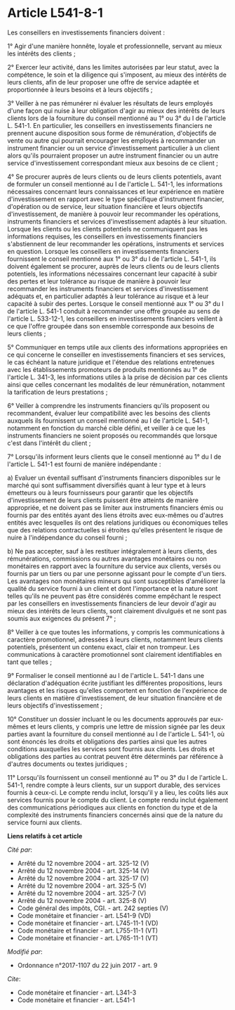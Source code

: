 # Article L541-8-1

Les conseillers en investissements financiers doivent :

1° Agir d'une manière honnête, loyale et professionnelle, servant au mieux les intérêts des clients ;

2° Exercer leur activité, dans les limites autorisées par leur statut, avec la compétence, le soin et la diligence qui
s'imposent, au mieux des intérêts de leurs clients, afin de leur proposer une offre de service adaptée et proportionnée à
leurs besoins et à leurs objectifs ;

3° Veiller à ne pas rémunérer ni évaluer les résultats de leurs employés d'une façon qui nuise à leur obligation d'agir au
mieux des intérêts de leurs clients lors de la fourniture du conseil mentionné au 1° ou 3° du I de l'article L. 541-1. En
particulier, les conseillers en investissements financiers ne prennent aucune disposition sous forme de rémunération,
d'objectifs de vente ou autre qui pourrait encourager les employés à recommander un instrument financier ou un service
d'investissement particulier à un client alors qu'ils pourraient proposer un autre instrument financier ou un autre service
d'investissement correspondant mieux aux besoins de ce client ;

4° Se procurer auprès de leurs clients ou de leurs clients potentiels, avant de formuler un conseil mentionné au I de
l'article L. 541-1, les informations nécessaires concernant leurs connaissances et leur expérience en matière
d'investissement en rapport avec le type spécifique d'instrument financier, d'opération ou de service, leur situation
financière et leurs objectifs d'investissement, de manière à pouvoir leur recommander les opérations, instruments financiers
et services d'investissement adaptés à leur situation. Lorsque les clients ou les clients potentiels ne communiquent pas les
informations requises, les conseillers en investissements financiers s'abstiennent de leur recommander les opérations,
instruments et services en question. Lorsque les conseillers en investissements financiers fournissent le conseil mentionné
aux 1° ou 3° du I de l'article L. 541-1, ils doivent également se procurer, auprès de leurs clients ou de leurs clients
potentiels, les informations nécessaires concernant leur capacité à subir des pertes et leur tolérance au risque de manière à
pouvoir leur recommander les instruments financiers et services d'investissement adéquats et, en particulier adaptés à leur
tolérance au risque et à leur capacité à subir des pertes. Lorsque le conseil mentionné aux 1° ou 3° du I de l'article L.
541-1 conduit à recommander une offre groupée au sens de l'article L. 533-12-1, les conseillers en investissements financiers
veillent à ce que l'offre groupée dans son ensemble corresponde aux besoins de leurs clients ;

5° Communiquer en temps utile aux clients des informations appropriées en ce qui concerne le conseiller en investissements
financiers et ses services, le cas échéant la nature juridique et l'étendue des relations entretenues avec les établissements
promoteurs de produits mentionnés au 1° de l'article L. 341-3, les informations utiles à la prise de décision par ces clients
ainsi que celles concernant les modalités de leur rémunération, notamment la tarification de leurs prestations ;

6° Veiller à comprendre les instruments financiers qu'ils proposent ou recommandent, évaluer leur compatibilité avec les
besoins des clients auxquels ils fournissent un conseil mentionné au I de l'article L. 541-1, notamment en fonction du marché
cible défini, et veiller à ce que les instruments financiers ne soient proposés ou recommandés que lorsque c'est dans
l'intérêt du client ;

7° Lorsqu'ils informent leurs clients que le conseil mentionné au 1° du I de l'article L. 541-1 est fourni de manière
indépendante :

a) Evaluer un éventail suffisant d'instruments financiers disponibles sur le marché qui sont suffisamment diversifiés quant à
leur type et à leurs émetteurs ou à leurs fournisseurs pour garantir que les objectifs d'investissement de leurs clients
puissent être atteints de manière appropriée, et ne doivent pas se limiter aux instruments financiers émis ou fournis par des
entités ayant des liens étroits avec eux-mêmes ou d'autres entités avec lesquelles ils ont des relations juridiques ou
économiques telles que des relations contractuelles si étroites qu'elles présentent le risque de nuire à l'indépendance du
conseil fourni ;

b) Ne pas accepter, sauf à les restituer intégralement à leurs clients, des rémunérations, commissions ou autres avantages
monétaires ou non monétaires en rapport avec la fourniture du service aux clients, versés ou fournis par un tiers ou par une
personne agissant pour le compte d'un tiers. Les avantages non monétaires mineurs qui sont susceptibles d'améliorer la
qualité du service fourni à un client et dont l'importance et la nature sont telles qu'ils ne peuvent pas être considérés
comme empêchant le respect par les conseillers en investissements financiers de leur devoir d'agir au mieux des intérêts de
leurs clients, sont clairement divulgués et ne sont pas soumis aux exigences du présent 7° ;

8° Veiller à ce que toutes les informations, y compris les communications à caractère promotionnel, adressées à leurs
clients, notamment leurs clients potentiels, présentent un contenu exact, clair et non trompeur. Les communications à
caractère promotionnel sont clairement identifiables en tant que telles ;

9° Formaliser le conseil mentionné au I de l'article L. 541-1 dans une déclaration d'adéquation écrite justifiant les
différentes propositions, leurs avantages et les risques qu'elles comportent en fonction de l'expérience de leurs clients en
matière d'investissement, de leur situation financière et de leurs objectifs d'investissement ;

10° Constituer un dossier incluant le ou les documents approuvés par eux-mêmes et leurs clients, y compris une lettre de
mission signée par les deux parties avant la fourniture du conseil mentionné au I de l'article L. 541-1, où sont énoncés les
droits et obligations des parties ainsi que les autres conditions auxquelles les services sont fournis aux clients. Les
droits et obligations des parties au contrat peuvent être déterminés par référence à d'autres documents ou textes
juridiques ;

11° Lorsqu'ils fournissent un conseil mentionné au 1° ou 3° du I de l'article L. 541-1, rendre compte à leurs clients, sur un
support durable, des services fournis à ceux-ci. Le compte rendu inclut, lorsqu'il y a lieu, les coûts liés aux services
fournis pour le compte du client. Le compte rendu inclut également des communications périodiques aux clients en fonction du
type et de la complexité des instruments financiers concernés ainsi que de la nature du service fourni aux clients.

**Liens relatifs à cet article**

_Cité par_:

  - Arrêté du 12 novembre 2004 - art. 325-12 (V)
  - Arrêté du 12 novembre 2004 - art. 325-14 (V)
  - Arrêté du 12 novembre 2004 - art. 325-17 (V)
  - Arrêté du 12 novembre 2004 - art. 325-5 (V)
  - Arrêté du 12 novembre 2004 - art. 325-7 (V)
  - Arrêté du 12 novembre 2004 - art. 325-8 (V)
  - Code général des impôts, CGI. - art. 242 septies (V)
  - Code monétaire et financier - art. L541-9 (VD)
  - Code monétaire et financier - art. L745-11-1 (VD)
  - Code monétaire et financier - art. L755-11-1 (VT)
  - Code monétaire et financier - art. L765-11-1 (VT)

_Modifié par_:

  - Ordonnance n°2017-1107 du 22 juin 2017 - art. 9

_Cite_:

  - Code monétaire et financier - art. L341-3
  - Code monétaire et financier - art. L541-1
